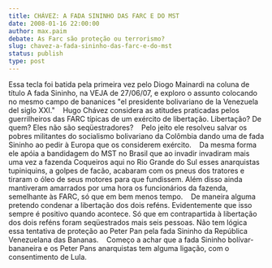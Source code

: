 ```yaml
---
title: CHÁVEZ: A FADA SININHO DAS FARC E DO MST
date: 2008-01-16 22:00:00
author: max.paim
debate: As Farc são proteção ou terrorismo?
slug: chavez-a-fada-sininho-das-farc-e-do-mst
status: publish 
type: post
---
```


Essa tecla foi batida pela primeira vez pelo Diogo Mainardi na coluna de título A fada Sininho, na VEJA de 27/06/07, e exploro o assunto colocando no mesmo campo de bananices "el presidente bolivariano de la Venezuela del siglo XXI."    Hugo Chávez considera as atitudes praticadas pelos guerrilheiros das FARC típicas de um exército de libertação. Libertação? De quem? Eles não são seqüestradores?    Pelo jeito ele resolveu salvar os pobres militantes do socialismo bolivariano da Colômbia dando uma de fada Sininho ao pedir à Europa que os considerem exército.    Da mesma forma ele apóia a bandidagem do MST no Brasil que ao invadir invadiram mais uma vez a fazenda Coqueiros aqui no Rio Grande do Sul esses anarquistas tupiniquins, a golpes de facão, acabaram com os pneus dos tratores e tiraram o óleo de seus motores para que fundissem. Além disso ainda mantiveram amarrados por uma hora os funcionários da fazenda, semelhante às FARC, só que em bem menos tempo.    De maneira alguma pretendo condenar a libertação dos dois reféns. Evidentemente que isso sempre é positivo quando acontece. Só que em contrapartida à libertação dos dois reféns foram seqüestrados mais seis pessoas. Não tem lógica essa tentativa de proteção ao Peter Pan pela fada Sininho da República Venezuelana das Bananas.    Começo a achar que a fada Sininho bolívar-bananeira e os Peter Pans anarquistas tem alguma ligação, com o consentimento de Lula.
